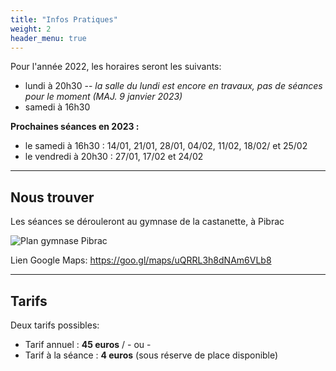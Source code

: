 ```yaml
---
title: "Infos Pratiques"
weight: 2
header_menu: true
---
```


Pour l'année 2022, les horaires seront les suivants:

- lundi à 20h30 -- _la salle du lundi est encore en travaux, pas de séances pour le moment (MAJ. 9 janvier 2023)_
- samedi à 16h30


**Prochaines séances en 2023 :**
- le samedi à 16h30 : 14/01, 21/01, 28/01, 04/02, 11/02, 18/02/ et 25/02
- le vendredi à 20h30 : 27/01, 17/02 et 24/02

---

## Nous trouver

Les séances se dérouleront au gymnase de la castanette, à Pibrac

![Plan gymnase Pibrac](images/plan.webp)

Lien Google Maps: https://goo.gl/maps/uQRRL3h8dNAm6VLb8

---

## Tarifs

Deux tarifs possibles:

- Tarif annuel : **45 euros**
/  - ou -
- Tarif à la séance : **4 euros** (sous réserve de place disponible)

